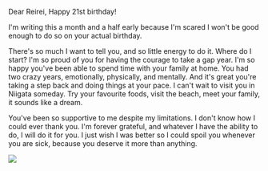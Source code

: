 <meta name="robots" content="noindex">

Dear Reirei,
Happy 21st birthday! 

I'm writing this a month and a half early because I'm scared I won't be good enough to do so on your actual birthday.

There's so much I want to tell you, and so little energy to do it. Where do I start? I'm so proud of you for having the courage to take a gap year. I'm so happy you've been able to spend time with your family at home. You had two crazy years, emotionally, physically, and mentally. And it's great you're taking a step back and doing things at your pace. I can't wait to visit you in Niigata someday. Try your favourite foods, visit the beach, meet your family, it sounds like a dream. 

You've been so supportive to me despite my limitations. I don't know how I could ever thank you. I'm forever grateful, and whatever I have the ability to do, I will do it for you. I just wish I was better so I could spoil you whenever you are sick, because you deserve it more than anything. 

![](https://me-cfs.github.io/yann/for_reirei/media/IMG_8650.jpg)